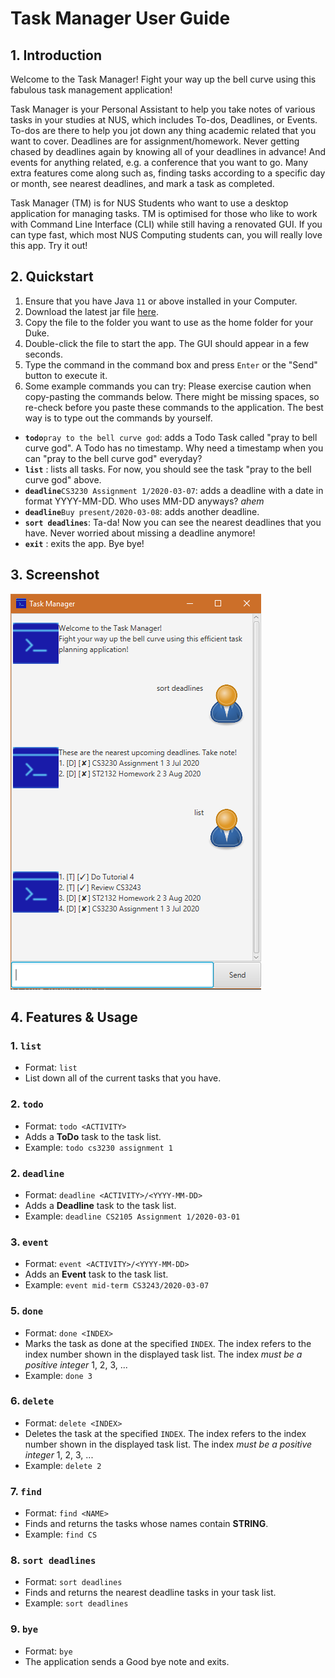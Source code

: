 # Task Manager User Guide

## 1. Introduction
Welcome to the Task Manager! Fight your way up the bell curve using this fabulous task management application!

Task Manager is your Personal Assistant to help you take notes of various tasks in your studies at NUS,
which includes To-dos, Deadlines, or Events. To-dos are there to help you jot down any thing 
academic related that you want to cover. Deadlines are for assignment/homework. Never getting chased
by deadlines again by knowing all of your deadlines in advance! And events for anything related,
e.g. a conference that you want to go. Many extra features come along such as, finding tasks
according to a specific day or month, see nearest deadlines, and mark a task as completed.
 
Task Manager (TM) is for NUS Students who want to use a desktop application for managing tasks.
TM is optimised for those who like to work with Command Line Interface (CLI) while still having
a renovated GUI. If you can type fast, which most NUS Computing students can, you will
really love this app. Try it out!

## 2. Quickstart
1. Ensure that you have Java `11` or above installed in your Computer.
2. Download the latest jar file [here](https://github.com/dinhnhobao/duke/releases/tag/v0.2).
3. Copy the file to the folder you want to use as the home folder for your Duke.
4. Double-click the file to start the app. The GUI should appear in a few seconds.
5. Type the command in the command box and press `Enter` or the "Send" button to execute it.
6. Some example commands you can try:
Please exercise caution when copy-pasting the commands below. There might be missing spaces,
so re-check before you paste these commands to the application. The best way is to type out the commands by yourself.
* **`todo`**`pray to the bell curve god`: adds a Todo Task called "pray to bell curve god". A Todo has no timestamp.
Why need a timestamp when you can "pray to the bell curve god" everyday?
* **`list`** : lists all tasks. For now, you should see the task "pray to the bell curve god" above.
* **`deadline`**`CS3230 Assignment 1/2020-03-07`: adds a deadline with a date in format YYYY-MM-DD. Who uses
MM-DD anyways? *ahem*
* **`deadline`**`Buy present/2020-03-08`: adds another deadline.
* **`sort deadlines`**: Ta-da! Now you can see the nearest deadlines that you have. Never worried about
missing a deadline anymore!
* **`exit`** : exits the app. Bye bye!

## 3. Screenshot
![Screenshot of Ui](Ui.png)

## 4. Features & Usage

### 1. `list`
* Format: `list`
* List down all of the current tasks that you have.

### 2. `todo` 
* Format: `todo <ACTIVITY>`
* Adds a **ToDo** task to the task list.
* Example: `todo cs3230 assignment 1`

### 2. `deadline`
* Format: `deadline <ACTIVITY>/<YYYY-MM-DD>`
* Adds a **Deadline** task to the task list.
* Example: `deadline CS2105 Assignment 1/2020-03-01`

### 3. `event`
* Format: `event <ACTIVITY>/<YYYY-MM-DD>`
* Adds an **Event** task to the task list.
* Example: `event mid-term CS3243/2020-03-07`

### 5. `done`
* Format: `done <INDEX>`
* Marks the task as done at the specified `INDEX`. The index refers to the index number shown in the displayed task list. The index *must be a positive integer* 1, 2, 3, ...
* Example: `done 3`

### 6. `delete`
* Format: `delete <INDEX>`
* Deletes the task at the specified `INDEX`. The index refers to the index number shown in the displayed task list. The index *must be a positive integer* 1, 2, 3, ...
* Example: `delete 2`

### 7. `find`
* Format: `find <NAME>`
* Finds and returns the tasks whose names contain **STRING**.
* Example: `find CS`

### 8. `sort deadlines`
* Format: `sort deadlines`
* Finds and returns the nearest deadline tasks in your task list.
* Example: `sort deadlines`

### 9. `bye`
* Format: `bye`
* The application sends a Good bye note and exits.
